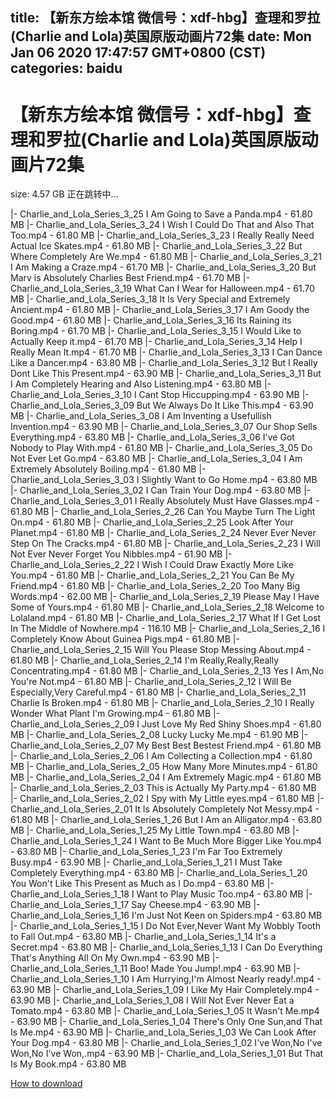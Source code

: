 
title: 【新东方绘本馆 微信号：xdf-hbg】查理和罗拉(Charlie and Lola)英国原版动画片72集
date: Mon Jan 06 2020 17:47:57 GMT+0800 (CST)    
categories: baidu
---

# 【新东方绘本馆 微信号：xdf-hbg】查理和罗拉(Charlie and Lola)英国原版动画片72集
size: 4.57 GB
 正在跳转中...
 
|- Charlie_and_Lola_Series_3_25 I Am Going to Save a Panda.mp4 - 61.80 MB
|- Charlie_and_Lola_Series_3_24 I Wish I Could Do That and Also That Too.mp4 - 61.80 MB
|- Charlie_and_Lola_Series_3_23 I Really Really Need Actual Ice Skates.mp4 - 61.80 MB
|- Charlie_and_Lola_Series_3_22 But Where Completely Are We.mp4 - 61.80 MB
|- Charlie_and_Lola_Series_3_21 I Am Making a Craze.mp4 - 61.70 MB
|- Charlie_and_Lola_Series_3_20 But Marv is Absolutely Charlies Best Friend.mp4 - 61.70 MB
|- Charlie_and_Lola_Series_3_19 What Can I Wear for Halloween.mp4 - 61.70 MB
|- Charlie_and_Lola_Series_3_18 It Is Very Special and Extremely Ancient.mp4 - 61.80 MB
|- Charlie_and_Lola_Series_3_17 I Am Goody the Good.mp4 - 61.80 MB
|- Charlie_and_Lola_Series_3_16 Its Raining its Boring.mp4 - 61.70 MB
|- Charlie_and_Lola_Series_3_15 I Would Like to Actually Keep it.mp4 - 61.70 MB
|- Charlie_and_Lola_Series_3_14 Help I Really Mean It.mp4 - 61.70 MB
|- Charlie_and_Lola_Series_3_13 I Can Dance Like a Dancer.mp4 - 63.80 MB
|- Charlie_and_Lola_Series_3_12 But I Really Dont Like This Present.mp4 - 63.90 MB
|- Charlie_and_Lola_Series_3_11 But I Am Completely Hearing and Also Listening.mp4 - 63.80 MB
|- Charlie_and_Lola_Series_3_10 I Cant Stop Hiccupping.mp4 - 63.90 MB
|- Charlie_and_Lola_Series_3_09 But We Always Do It Like This.mp4 - 63.90 MB
|- Charlie_and_Lola_Series_3_08 I Am Inventing a Usefullish Invention.mp4 - 63.90 MB
|- Charlie_and_Lola_Series_3_07 Our Shop Sells Everything.mp4 - 63.80 MB
|- Charlie_and_Lola_Series_3_06 I've Got Nobody to Play With.mp4 - 61.80 MB
|- Charlie_and_Lola_Series_3_05 Do Not Ever Let Go.mp4 - 63.80 MB
|- Charlie_and_Lola_Series_3_04 I Am Extremely Absolutely Boiling.mp4 - 61.80 MB
|- Charlie_and_Lola_Series_3_03  I Slightly Want to Go Home.mp4 - 63.80 MB
|- Charlie_and_Lola_Series_3_02 I Can Train Your Dog.mp4 - 63.80 MB
|- Charlie_and_Lola_Series_3_01 I Really Absolutely Must Have Glasses.mp4 - 61.80 MB
|- Charlie_and_Lola_Series_2_26 Can You Maybe Turn The Light On.mp4 - 61.80 MB
|- Charlie_and_Lola_Series_2_25 Look After Your Planet.mp4 - 61.80 MB
|- Charlie_and_Lola_Series_2_24 Never Ever Never Step On The Cracks.mp4 - 61.80 MB
|- Charlie_and_Lola_Series_2_23 I Will Not Ever Never Forget You Nibbles.mp4 - 61.90 MB
|- Charlie_and_Lola_Series_2_22 I Wish I Could Draw Exactly More Like You.mp4 - 61.80 MB
|- Charlie_and_Lola_Series_2_21 You Can Be My Friend.mp4 - 61.80 MB
|- Charlie_and_Lola_Series_2_20 Too Many Big Words.mp4 - 62.00 MB
|- Charlie_and_Lola_Series_2_19 Please May I Have Some of Yours.mp4 - 61.80 MB
|- Charlie_and_Lola_Series_2_18 Welcome to Lolaland.mp4 - 61.80 MB
|- Charlie_and_Lola_Series_2_17 What If I Get Lost In The Middle of Nowhere.mp4 - 116.10 MB
|- Charlie_and_Lola_Series_2_16 I Completely Know About Guinea Pigs.mp4 - 61.80 MB
|- Charlie_and_Lola_Series_2_15 Will You Please Stop Messing About.mp4 - 61.80 MB
|- Charlie_and_Lola_Series_2_14 I'm Really,Really,Really Concentrating.mp4 - 61.80 MB
|- Charlie_and_Lola_Series_2_13 Yes I Am,No You're Not.mp4 - 61.80 MB
|- Charlie_and_Lola_Series_2_12 I Will Be Especially,Very Careful.mp4 - 61.80 MB
|- Charlie_and_Lola_Series_2_11 Charlie Is Broken.mp4 - 61.80 MB
|- Charlie_and_Lola_Series_2_10 I Really Wonder What Plant I'm Growing.mp4 - 61.80 MB
|- Charlie_and_Lola_Series_2_09 I Just Love My Red Shiny Shoes.mp4 - 61.80 MB
|- Charlie_and_Lola_Series_2_08 Lucky Lucky Me.mp4 - 61.90 MB
|- Charlie_and_Lola_Series_2_07 My Best Best Bestest Friend.mp4 - 61.80 MB
|- Charlie_and_Lola_Series_2_06 I Am Collecting a Collection.mp4 - 61.80 MB
|- Charlie_and_Lola_Series_2_05 How Many More Minutes.mp4 - 61.80 MB
|- Charlie_and_Lola_Series_2_04 I Am Extremely Magic.mp4 - 61.80 MB
|- Charlie_and_Lola_Series_2_03 This is Actually My Party.mp4 - 61.80 MB
|- Charlie_and_Lola_Series_2_02 I Spy with My Little eyes.mp4 - 61.80 MB
|- Charlie_and_Lola_Series_2_01 It Is Absolutely Completely Not Messy.mp4 - 61.80 MB
|- Charlie_and_Lola_Series_1_26 But I Am an Alligator.mp4 - 63.80 MB
|- Charlie_and_Lola_Series_1_25 My Little Town.mp4 - 63.80 MB
|- Charlie_and_Lola_Series_1_24 I Want to Be Much More Bigger Like You.mp4 - 63.80 MB
|- Charlie_and_Lola_Series_1_23 I'm Far Too Extremely Busy.mp4 - 63.90 MB
|- Charlie_and_Lola_Series_1_21 I Must Take Completely Everything.mp4 - 63.80 MB
|- Charlie_and_Lola_Series_1_20 You Won't Like This Present as Much as I Do.mp4 - 63.80 MB
|- Charlie_and_Lola_Series_1_18 I Want to Play Music Too.mp4 - 63.80 MB
|- Charlie_and_Lola_Series_1_17 Say Cheese.mp4 - 63.90 MB
|- Charlie_and_Lola_Series_1_16 I'm Just Not Keen on Spiders.mp4 - 63.80 MB
|- Charlie_and_Lola_Series_1_15 I Do Not Ever,Never Want My Wobbly Tooth to Fall Out.mp4 - 63.80 MB
|- Charlie_and_Lola_Series_1_14 It's a Secret.mp4 - 63.80 MB
|- Charlie_and_Lola_Series_1_13 I Can Do Everything That's Anything All On My Own.mp4 - 63.90 MB
|- Charlie_and_Lola_Series_1_11 Boo! Made You Jump!.mp4 - 63.90 MB
|- Charlie_and_Lola_Series_1_10 I Am Hurrying,I'm Almost Nearly ready!.mp4 - 63.90 MB
|- Charlie_and_Lola_Series_1_09 I Like My Hair Completely.mp4 - 63.90 MB
|- Charlie_and_Lola_Series_1_08 I Will Not Ever Never Eat a Tomato.mp4 - 63.80 MB
|- Charlie_and_Lola_Series_1_05 It Wasn't Me.mp4 - 63.90 MB
|- Charlie_and_Lola_Series_1_04 There's Only One Sun,and That Is Me.mp4 - 63.90 MB
|- Charlie_and_Lola_Series_1_03 We Can Look After Your Dog.mp4 - 63.80 MB
|- Charlie_and_Lola_Series_1_02 I've Won,No I've Won,No I've Won,.mp4 - 63.90 MB
|- Charlie_and_Lola_Series_1_01 But That Is My Book.mp4 - 63.80 MB

[How to download](https://bpcam.bemobtrk.com/go/2ceec3aa-1ca2-46d6-b9ff-aaa5c184517c?jno=3241)